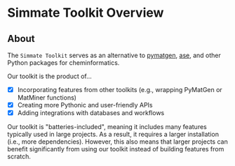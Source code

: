 # Simmate Toolkit Overview

## About

The `Simmate Toolkit` serves as an alternative to [pymatgen](https://pymatgen.org/), [ase](https://gitlab.com/ase/ase), and other Python packages for cheminformatics.

Our toolkit is the product of...

- [x] Incorporating features from other toolkits (e.g., wrapping PyMatGen or MatMiner functions)
- [x] Creating more Pythonic and user-friendly APIs
- [x] Adding integrations with databases and workflows 

Our toolkit is "batteries-included", meaning it includes many features typically used in large projects. As a result, it requires a larger installation (i.e., more dependencies). However, this also means that larger projects can benefit significantly from using our toolkit instead of building features from scratch.
